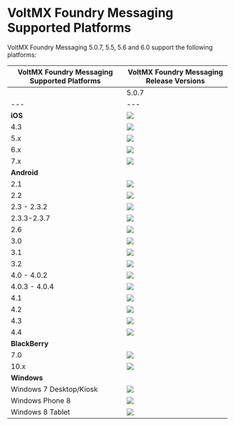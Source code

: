 ﻿   

VoltMX Foundry Messaging Supported Platforms
===============================================

VoltMX Foundry Messaging 5.0.7, 5.5, 5.6 and 6.0 support the following platforms:

    
| VoltMX Foundry Messaging Supported Platforms | VoltMX Foundry Messaging Release Versions |
| --- | --- |
|   | 5.0.7 | 5.5 | 5.6 | 6.0/6.5 |
| --- | --- | --- | --- | --- |
| **iOS** | ![](Resources/Images/no.png) | ![](Resources/Images/no.png) | ![](Resources/Images/no.png) | ![](Resources/Images/no.png) |
| 4.3 | ![](Resources/Images/no.png) | ![](Resources/Images/no.png) | ![](Resources/Images/no.png) | ![](Resources/Images/no.png) |
| 5.x | ![](Resources/Images/no.png) | ![](Resources/Images/no.png) | ![](Resources/Images/no.png) | ![](Resources/Images/no.png) |
| 6.x | ![](Resources/Images/yes.png) | ![](Resources/Images/yes.png) | ![](Resources/Images/yes.png) | ![](Resources/Images/yes.png) |
| 7.x | ![](Resources/Images/yes.png) | ![](Resources/Images/yes.png) | ![](Resources/Images/yes.png) | ![](Resources/Images/yes.png) |
| **Android** |   |   |   |   |
| 2.1 | ![](Resources/Images/no.png) | ![](Resources/Images/no.png) | ![](Resources/Images/no.png) | ![](Resources/Images/no.png) |
| 2.2 | ![](Resources/Images/no.png) | ![](Resources/Images/no.png) | ![](Resources/Images/no.png) | ![](Resources/Images/no.png) |
| 2.3 - 2.3.2 | ![](Resources/Images/no.png) | ![](Resources/Images/no.png) | ![](Resources/Images/no.png) | ![](Resources/Images/no.png) |
| 2.3.3-2.3.7 | ![](Resources/Images/no.png) | ![](Resources/Images/no.png) | ![](Resources/Images/no.png) | ![](Resources/Images/no.png) |
| 2.6 | ![](Resources/Images/yes.png) | ![](Resources/Images/yes.png) | ![](Resources/Images/yes.png) | ![](Resources/Images/yes.png) |
| 3.0 | ![](Resources/Images/yes.png) | ![](Resources/Images/yes.png) | ![](Resources/Images/yes.png) | ![](Resources/Images/yes.png) |
| 3.1 | ![](Resources/Images/yes.png) | ![](Resources/Images/yes.png) | ![](Resources/Images/yes.png) | ![](Resources/Images/yes.png) |
| 3.2 | ![](Resources/Images/yes.png) | ![](Resources/Images/yes.png) | ![](Resources/Images/yes.png) | ![](Resources/Images/yes.png) |
| 4.0 - 4.0.2 | ![](Resources/Images/yes.png) | ![](Resources/Images/yes.png) | ![](Resources/Images/yes.png) | ![](Resources/Images/yes.png) |
| 4.0.3 - 4.0.4 | ![](Resources/Images/yes.png) | ![](Resources/Images/yes.png) | ![](Resources/Images/yes.png) | ![](Resources/Images/yes.png) |
| 4.1 | ![](Resources/Images/yes.png) | ![](Resources/Images/yes.png) | ![](Resources/Images/yes.png) | ![](Resources/Images/yes.png) |
| 4.2 | ![](Resources/Images/yes.png) | ![](Resources/Images/yes.png) | ![](Resources/Images/yes.png) | ![](Resources/Images/yes.png) |
| 4.3 | ![](Resources/Images/yes.png) | ![](Resources/Images/yes.png) | ![](Resources/Images/yes.png) | ![](Resources/Images/yes.png) |
| 4.4 | ![](Resources/Images/yes.png) | ![](Resources/Images/yes.png) | ![](Resources/Images/yes.png) | ![](Resources/Images/yes.png) |
| **BlackBerry** |   |   |   |   |
| 7.0 | ![](Resources/Images/no.png) | ![](Resources/Images/yes.png) | ![](Resources/Images/yes.png) | ![](Resources/Images/yes.png) |
| 10.x | ![](Resources/Images/no.png) | ![](Resources/Images/yes.png) | ![](Resources/Images/yes.png) | ![](Resources/Images/yes.png) |
| **Windows** |   |   |   |   |
| Windows 7 Desktop/Kiosk | ![](Resources/Images/no.png) | ![](Resources/Images/no.png) | ![](Resources/Images/no.png) | ![](Resources/Images/no.png) |
| Windows Phone 8 | ![](Resources/Images/yes.png) | ![](Resources/Images/yes.png) | ![](Resources/Images/yes.png) | ![](Resources/Images/yes.png) |
| Windows 8 Tablet | ![](Resources/Images/no.png) | ![](Resources/Images/yes.png) | ![](Resources/Images/yes.png) | ![](Resources/Images/yes.png) |
